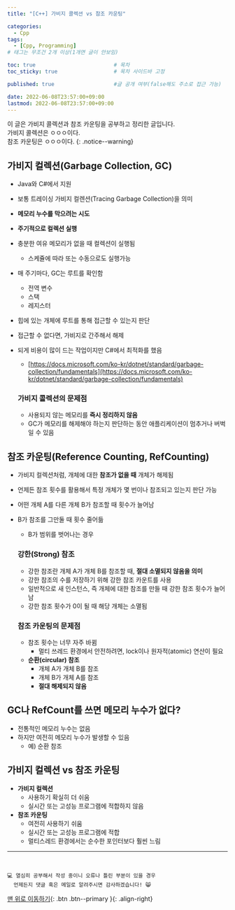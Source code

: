 ```yaml
---
title: "[C++] 가비지 콜렉션 vs 참조 카운팅" 

categories:
  - Cpp
tags:
  - [Cpp, Programming]
# 태그는 무조건 2개 이상(1개면 글이 안보임)

toc: true                         # 목차
toc_sticky: true                  # 목차 사이드바 고정

published: true                   #글 공개 여부(false해도 주소로 접근 가능)

date: 2022-06-08T23:57:00+09:00
lastmod: 2022-06-08T23:57:00+09:00
---
```


<!-- description : 25자에서 160자 사이 -->
이 글은 가비지 콜렉션과 참조 카운팅을 공부하고 정리한 글입니다.<br>
가비지 콜렉션은 ㅇㅇㅇ이다.<br>
참조 카운팅은 ㅇㅇㅇ이다.
{: .notice--warning}

## 가비지 컬렉션(Garbage Collection, GC)
- Java와 C#에서 지원
- 보통 트레이싱 가비지 컬렌션(Tracing Garbage Collection)을 의미
- **메모리 누수를 막으려는 시도**
- **주기적으로 컬렉션 실행**
- 충분한 여유 메모리가 없을 때 컬렉션이 실행됨
  - 스케쥴에 따라 또는 수동으로도 실행가능
- 매 주기마다, GC는 루트를 확인함
  - 전역 변수
  - 스택
  - 레지스터
- 힙에 있는 개체에 루트를 통해 접근할 수 있는지 판단
- 접근할 수 없다면, 가비지로 간주해서 해제
- 되게 비용이 많이 드는 작업이지만 C#에서 최적화를 했음
  - [https://docs.microsoft.com/ko-kr/dotnet/standard/garbage-collection/fundamentals](https://docs.microsoft.com/ko-kr/dotnet/standard/garbage-collection/fundamentals)

  ### 가비지 콜렉션의 문제점
  - 사용되지 않는 메모리를 **즉시 정리하지 않음**
  - GC가 메모리를 해제해야 하는지 판단하는 동안 애플리케이션이 멈추거나 버벅일 수 있음

## 참조 카운팅(Reference Counting, RefCounting)
- 가비지 컬렉션처럼, 개체에 대한 **참조가 없을 때** 개체가 해제됨
- 언제든 참조 횟수를 활용해서 특정 개체가 몇 번이나 참조되고 있는지 판단 가능
- 어떤 개체 A를 다른 개체 B가 참조할 때 횟수가 늘어남
- B가 참조를 그만둘 때 횟수 줄어듦
  - B가 범위를 벗어나는 경우

  ### 강한(Strong) 참조
  - 강한 참조란 개체 A가 개체 B를 참조할 때, **절대 소멸되지 않음을 의미**
  - 강한 참조의 수를 저장하기 위해 강한 참조 카운트를 사용
  - 일반적으로 새 인스턴스, 즉 개체에 대한 참조를 만들 때 강한 참조 횟수가 늘어남
  - 강한 참조 횟수가 0이 될 때 해당 개체는 소멸됨

  ### 참조 카운팅의 문제점
  - 참조 횟수는 너무 자주 바뀜
    - 멀티 쓰레드 환경에서 안전하려면, lock이나 원자적(atomic) 연산이 필요
  - **순환(circular) 참조**
    - 개체 A가 개체 B를 참조
    - 개체 B가 개체 A를 참조
    - **절대 해제되지 않음**

## GC나 RefCount를 쓰면 메모리 누수가 없다?
- 전통적인 메모리 누수는 없음
- 하지만 여전히 메모리 누수가 발생할 수 있음
  - 예) 순환 참조

## 가비지 컬렉션 vs 참조 카운팅
- **가비지 컬렉션**
  - 사용하기 확실히 더 쉬움
  - 실시간 또는 고성능 프로그램에 적합하지 않음
- **참조 카운팅**
  - 여전히 사용하기 쉬움
  - 실시간 또는 고성능 프로그램에 적합
  - 멀티스레드 환경에서는 순수한 포인터보다 훨씬 느림

***
<br>

    💻 열심히 공부해서 작성 중이니 오류나 틀린 부분이 있을 경우 
      언제든지 댓글 혹은 메일로 알려주시면 감사하겠습니다! 😸


[맨 위로 이동하기](#){: .btn .btn--primary }{: .align-right}
